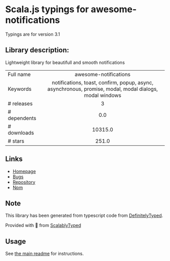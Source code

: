 
# Scala.js typings for awesome-notifications

Typings are for version 3.1

## Library description:
Lightweight library for beautifull and smooth notifications

|                    |                 |
| ------------------ | :-------------: |
| Full name          | awesome-notifications |
| Keywords           | notifications, toast, confirm, popup, async, asynchronous, promise, modal, modal dialogs, modal windows |
| # releases         | 3 |
| # dependents       | 0.0 |
| # downloads        | 10315.0 |
| # stars            | 251.0 |

## Links
- [Homepage](https://github.com/f3oall/awesome-notifications#readme)
- [Bugs](https://github.com/f3oall/awesome-notifications/issues)
- [Repository](https://github.com/f3oall/awesome-notifications)
- [Npm](https://www.npmjs.com/package/awesome-notifications)
    


## Note
This library has been generated from typescript code from [DefinitelyTyped](https://definitelytyped.org).

Provided with :purple_heart: from [ScalablyTyped](https://github.com/oyvindberg/ScalablyTyped)

## Usage
See [the main readme](../../readme.md) for instructions.


